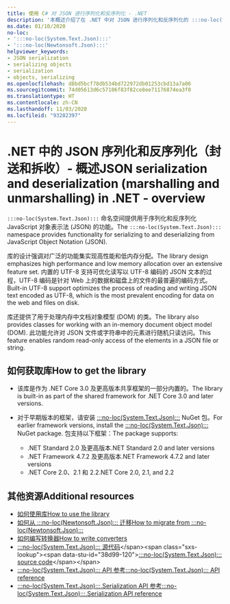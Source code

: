 ```yaml
---
title: 使用 C# 对 JSON 进行序列化和反序列化 - .NET
description: '本概述介绍了在 .NET 中对 JSON 进行序列化和反序列化的 :::no-loc(System.Text.Json)::: 命名空间功能。'
ms.date: 01/10/2020
no-loc:
- ':::no-loc(System.Text.Json):::'
- ':::no-loc(Newtonsoft.Json):::'
helpviewer_keywords:
- JSON serialization
- serializing objects
- serialization
- objects, serializing
ms.openlocfilehash: d8bd5bcf78db534bd722972db01253cbd13a7a06
ms.sourcegitcommit: 74d05613d6c57106f83f82ce8ee71176874ea3f0
ms.translationtype: HT
ms.contentlocale: zh-CN
ms.lasthandoff: 11/03/2020
ms.locfileid: "93282397"
---
```

# <a name="json-serialization-and-deserialization-marshalling-and-unmarshalling-in-net---overview"></a><span data-ttu-id="38d99-103">.NET 中的 JSON 序列化和反序列化（封送和拆收）- 概述</span><span class="sxs-lookup"><span data-stu-id="38d99-103">JSON serialization and deserialization (marshalling and unmarshalling) in .NET - overview</span></span>

<span data-ttu-id="38d99-104">`:::no-loc(System.Text.Json):::` 命名空间提供用于序列化和反序列化 JavaScript 对象表示法 (JSON) 的功能。</span><span class="sxs-lookup"><span data-stu-id="38d99-104">The `:::no-loc(System.Text.Json):::` namespace provides functionality for serializing to and deserializing from JavaScript Object Notation (JSON).</span></span>

<span data-ttu-id="38d99-105">库的设计强调对广泛的功能集实现高性能和低内存分配。</span><span class="sxs-lookup"><span data-stu-id="38d99-105">The library design emphasizes high performance and low memory allocation over an extensive feature set.</span></span> <span data-ttu-id="38d99-106">内置的 UTF-8 支持可优化读写以 UTF-8 编码的 JSON 文本的过程，UTF-8 编码是针对 Web 上的数据和磁盘上的文件的最普遍的编码方式。</span><span class="sxs-lookup"><span data-stu-id="38d99-106">Built-in UTF-8 support optimizes the process of reading and writing JSON text encoded as UTF-8, which is the most prevalent encoding for data on the web and files on disk.</span></span>

<span data-ttu-id="38d99-107">库还提供了用于处理内存中文档对象模型 (DOM) 的类。</span><span class="sxs-lookup"><span data-stu-id="38d99-107">The library also provides classes for working with an in-memory document object model (DOM).</span></span> <span data-ttu-id="38d99-108">此功能允许对 JSON 文件或字符串中的元素进行随机只读访问。</span><span class="sxs-lookup"><span data-stu-id="38d99-108">This feature enables random read-only access of the elements in a JSON file or string.</span></span>

## <a name="how-to-get-the-library"></a><span data-ttu-id="38d99-109">如何获取库</span><span class="sxs-lookup"><span data-stu-id="38d99-109">How to get the library</span></span>

* <span data-ttu-id="38d99-110">该库是作为 .NET Core 3.0 及更高版本共享框架的一部分内置的。</span><span class="sxs-lookup"><span data-stu-id="38d99-110">The library is built-in as part of the shared framework for .NET Core 3.0 and later versions.</span></span>
* <span data-ttu-id="38d99-111">对于早期版本的框架，请安装 [:::no-loc(System.Text.Json):::](https://www.nuget.org/packages/:::no-loc(System.Text.Json):::) NuGet 包。</span><span class="sxs-lookup"><span data-stu-id="38d99-111">For earlier framework versions, install the [:::no-loc(System.Text.Json):::](https://www.nuget.org/packages/:::no-loc(System.Text.Json):::) NuGet package.</span></span> <span data-ttu-id="38d99-112">包支持以下框架：</span><span class="sxs-lookup"><span data-stu-id="38d99-112">The package supports:</span></span>

  * <span data-ttu-id="38d99-113">.NET Standard 2.0 及更高版本</span><span class="sxs-lookup"><span data-stu-id="38d99-113">.NET Standard 2.0 and later versions</span></span>
  * <span data-ttu-id="38d99-114">.NET Framework 4.7.2 及更高版本</span><span class="sxs-lookup"><span data-stu-id="38d99-114">.NET Framework 4.7.2 and later versions</span></span>
  * <span data-ttu-id="38d99-115">.NET Core 2.0、2.1 和 2.2</span><span class="sxs-lookup"><span data-stu-id="38d99-115">.NET Core 2.0, 2.1, and 2.2</span></span>

## <a name="additional-resources"></a><span data-ttu-id="38d99-116">其他资源</span><span class="sxs-lookup"><span data-stu-id="38d99-116">Additional resources</span></span>

* [<span data-ttu-id="38d99-117">如何使用库</span><span class="sxs-lookup"><span data-stu-id="38d99-117">How to use the library</span></span>](system-text-json-how-to.md)
* [<span data-ttu-id="38d99-118">如何从 :::no-loc(Newtonsoft.Json)::: 迁移</span><span class="sxs-lookup"><span data-stu-id="38d99-118">How to migrate from :::no-loc(Newtonsoft.Json):::</span></span>](system-text-json-migrate-from-newtonsoft-how-to.md)
* [<span data-ttu-id="38d99-119">如何编写转换器</span><span class="sxs-lookup"><span data-stu-id="38d99-119">How to write converters</span></span>](system-text-json-converters-how-to.md)
* <span data-ttu-id="38d99-120">[:::no-loc(System.Text.Json)::: 源代码](https://github.com/dotnet/runtime/tree/81bf79fd9aa75305e55abe2f7e9ef3f60624a3a1/src/libraries/:::no-loc(System.Text.Json):::)</span><span class="sxs-lookup"><span data-stu-id="38d99-120">[:::no-loc(System.Text.Json)::: source code](https://github.com/dotnet/runtime/tree/81bf79fd9aa75305e55abe2f7e9ef3f60624a3a1/src/libraries/:::no-loc(System.Text.Json):::)</span></span>
* <span data-ttu-id="38d99-121">[:::no-loc(System.Text.Json)::: API 参考](xref::::no-loc(System.Text.Json):::)</span><span class="sxs-lookup"><span data-stu-id="38d99-121">[:::no-loc(System.Text.Json)::: API reference](xref::::no-loc(System.Text.Json):::)</span></span>
* <span data-ttu-id="38d99-122">[:::no-loc(System.Text.Json):::.Serialization API 参考](xref::::no-loc(System.Text.Json):::.Serialization)</span><span class="sxs-lookup"><span data-stu-id="38d99-122">[:::no-loc(System.Text.Json):::.Serialization API reference](xref::::no-loc(System.Text.Json):::.Serialization)</span></span>
<!-- * [Roadmap](https://github.com/dotnet/runtime/blob/81bf79fd9aa75305e55abe2f7e9ef3f60624a3a1/src/libraries/:::no-loc(System.Text.Json):::/roadmap/README.md)-->
